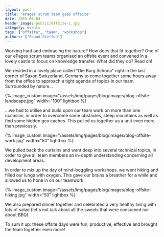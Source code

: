```yaml
---
layout: post
title: "ePages scrum team goes offsite"
date: 2015-06-04
header_image: public/offsite-1.jpg
category: events
tags: ["offsite", "team", "workshop"]
authors: ["Fouad-Steffen"]
---
```


Working hard and embracing the nature? How does that fit together? One of our ePages scrum teams organised an offsite event and convened in a lovely castle to focus on knowledge transfer. What did they do? Read on!

We resided in a lovely place called "Die Burg Schöna" right in the last corner of Saxon Switzerland, Germany to come together some hours away from the office to approach a tight agenda of topics in our team.
Surrounded by nature...

{% image_custom image="/assets/img/pages/blog/images/blog-offsite-landscape.jpg" width="100" lightbox %}

...we had to utilise and build upon our team work on more than one occasion, in order to overcome some obstacles, steep mountains as well as find some hidden geo caches. This pulled us together as a unit even more than previously.

{% image_custom image="/assets/img/pages/blog/images/blog-offsite-work.jpg" width="50" lightbox %}

We pulled back the curtains and went deep into several technical topics, in order to give all team members an in-depth understanding concerning all development areas.

In order to mix up the day of mind-boggling workshops, we went hiking and filled our lungs with oxygen. This gave our brains a breather for a while and allowed us to hone in on our teamwork.

{% image_custom image="/assets/img/pages/blog/images/blog-offsite-hiking.jpg" width="50" lightbox %}

We also prepared dinner together and celebrated a very healthy living with lots of salad (let's not talk about all the sweets that were consumed nor about BBQ).

To sum it up: these offsite days were fun, productive, effective and brought the team together even more!
